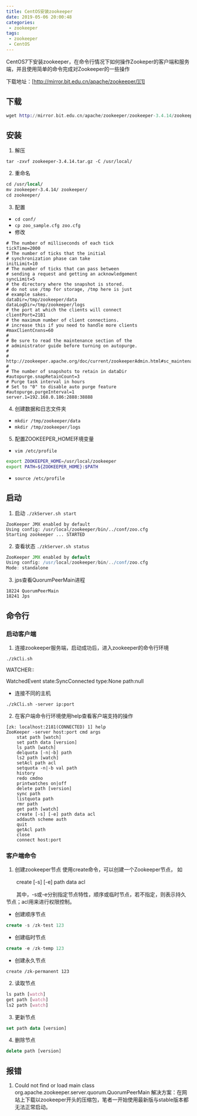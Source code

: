 ```yaml
---
title: CentOS安装zookeeper
date: 2019-05-06 20:00:48
categories: 
 - zookeeper
tags:
 - zookeeper
 - CentOS
---
```

CentOS7下安装zookeeper，在命令行情况下如何操作Zookeper的客户端和服务端，并且使用简单的命令完成对Zookeeper的一些操作

<!-- more -->

下载地址：[http://mirror.bit.edu.cn/apache/zookeeper/][1]

## 下载
``` elixir
wget http://mirror.bit.edu.cn/apache/zookeeper/zookeeper-3.4.14/zookeeper-3.4.14.tar.gz
```

## 安装
1. 解压
``` stylus
tar -zxvf zookeeper-3.4.14.tar.gz -C /usr/local/
```
2. 重命名
``` stata
cd /usr/local/
mv zookeeper-3.4.14/ zookeeper/
cd zookeeper/
```
3. 配置
- `cd conf/`
- `cp zoo_sample.cfg zoo.cfg`
- 修改
``` vala
# The number of milliseconds of each tick
tickTime=2000
# The number of ticks that the initial 
# synchronization phase can take
initLimit=10
# The number of ticks that can pass between 
# sending a request and getting an acknowledgement
syncLimit=5
# the directory where the snapshot is stored.
# do not use /tmp for storage, /tmp here is just 
# example sakes.
dataDir=/tmp/zookeeper/data
dataLogDir=/tmp/zookeeper/logs
# the port at which the clients will connect
clientPort=2181
# the maximum number of client connections.
# increase this if you need to handle more clients
#maxClientCnxns=60
#
# Be sure to read the maintenance section of the 
# administrator guide before turning on autopurge.
#
# http://zookeeper.apache.org/doc/current/zookeeperAdmin.html#sc_maintenance
#
# The number of snapshots to retain in dataDir
#autopurge.snapRetainCount=3
# Purge task interval in hours
# Set to "0" to disable auto purge feature
#autopurge.purgeInterval=1
server.1=192.168.0.186:2888:38888
```
4. 创建数据和日志文件夹
- `mkdir /tmp/zookeeper/data`
- `mkdir /tmp/zookeeper/logs`
5. 配置ZOOKEEPER_HOME环境变量
- `vim /etc/profile`
``` bash
export ZOOKEEPER_HOME=/usr/local/zookeeper
export PATH=${ZOOKEEPER_HOME}:$PATH
```
- `source /etc/profile`

## 启动
1. 启动 `./zkServer.sh start`
``` stylus
ZooKeeper JMX enabled by default
Using config: /usr/local/zookeeper/bin/../conf/zoo.cfg
Starting zookeeper ... STARTED
```
2. 查看状态 `./zkServer.sh status`
``` groovy
ZooKeeper JMX enabled by default
Using config: /usr/local/zookeeper/bin/../conf/zoo.cfg
Mode: standalone
```
3. jps查看QuorumPeerMain进程
``` undefined
18224 QuorumPeerMain
18241 Jps
```

## 命令行

### 启动客户端
1. 连接zookeeper服务端，启动成功后，进入zookeeper的命令行环境
``` stylus
./zkCli.sh 
```
WATCHER::

WatchedEvent state:SyncConnected type:None path:null
- 连接不同的主机
``` stylus
./zkCli.sh -server ip:port
```
2. 在客户端命令行环境使用help查看客户端支持的操作
``` dos
[zk: localhost:2181(CONNECTED) 1] help
ZooKeeper -server host:port cmd args
	stat path [watch]
	set path data [version]
	ls path [watch]
	delquota [-n|-b] path
	ls2 path [watch]
	setAcl path acl
	setquota -n|-b val path
	history 
	redo cmdno
	printwatches on|off
	delete path [version]
	sync path
	listquota path
	rmr path
	get path [watch]
	create [-s] [-e] path data acl
	addauth scheme auth
	quit 
	getAcl path
	close 
	connect host:port
```

### 客户端命令
1. 创建zookeeper节点
使用create命令，可以创建一个Zookeeper节点， 如

　　create [-s] [-e] path data acl

　　其中，-s或-e分别指定节点特性，顺序或临时节点，若不指定，则表示持久节点；acl用来进行权限控制。
- 创建顺序节点
``` sql
create -s /zk-test 123
```
- 创建临时节点
``` sql
create -e /zk-temp 123 
```
- 创建永久节点
``` nginx
create /zk-permanent 123
```
2. 读取节点
``` scss
ls path [watch]
get path [watch]
ls2 path [watch]
```
3. 更新节点
``` sql
set path data [version]
```
4. 删除节点
``` sql
delete path [version]
```

## 报错
1. Could not find or load main class org.apache.zookeeper.server.quorum.QuorumPeerMain
解决方案：在网站上下载以zookeeper开头的压缩包，笔者一开始使用最新版与stable版本都无法正常启动。

















  [1]: http://mirror.bit.edu.cn/apache/zookeeper/
